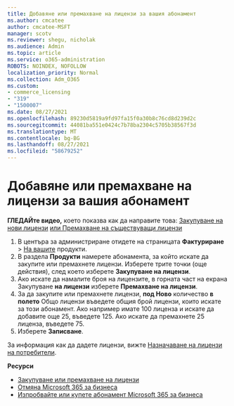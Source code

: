 ```yaml
---
title: Добавяне или премахване на лицензи за вашия абонамент
ms.author: cmcatee
author: cmcatee-MSFT
manager: scotv
ms.reviewer: shegu, nicholak
ms.audience: Admin
ms.topic: article
ms.service: o365-administration
ROBOTS: NOINDEX, NOFOLLOW
localization_priority: Normal
ms.collection: Adm_O365
ms.custom:
- commerce_licensing
- "319"
- "1500007"
ms.date: 08/27/2021
ms.openlocfilehash: 89230d5819a9fd97fa15f0a30b8c76cd8d239d2c
ms.sourcegitcommit: 44081ba551e0424c7b78ba2304c5705b38567f3d
ms.translationtype: MT
ms.contentlocale: bg-BG
ms.lasthandoff: 08/27/2021
ms.locfileid: "58679252"
---
```

# <a name="add-or-remove-licenses-for-your-subscription"></a>Добавяне или премахване на лицензи за вашия абонамент

**ГЛЕДАЙте видео,** което показва как да направите това: [Закупуване на нови лицензи](https://go.microsoft.com/fwlink/p/?linkid=2154857) [или Премахване на съществуващи лицензи](https://go.microsoft.com/fwlink/p/?linkid=2154938)

1. В центъра за администриране отидете на страницата **Фактуриране**  >  [На вашите](https://go.microsoft.com/fwlink/p/?linkid=842054) продукти.
2. В раздела **Продукти** намерете абонамента, за който искате да закупите или премахнете лицензи. Изберете трите точки (още действия), след което изберете **Закупуване на лицензи**.
3. Ако искате да намалите броя на лицензите, в горната част на екрана Закупуване **на лицензи** изберете **Премахване на лицензи**.
4. За да закупите или премахнете лицензи, **под Ново** количество **в полето** Общо лицензи въведете общия брой лицензи, които искате за този абонамент. Ако например имате 100 лиценза и искате да добавите още 25, въведете 125. Ако искате да премахнете 25 лиценза, въведете 75.
5. Изберете **Записване**.

За информация как да дадете лицензи, вижте [Назначаване на лицензи на потребители](https://docs.microsoft.com/microsoft-365/admin/manage/assign-licenses-to-users).

**Ресурси**
  
- [Закупуване или премахване на лицензи](https://docs.microsoft.com/microsoft-365/commerce/licenses/buy-licenses)
- [Отмяна Microsoft 365 за бизнеса](https://docs.microsoft.com/microsoft-365/commerce/subscriptions/cancel-your-subscription)
- [Изпробвайте или купете абонамент Microsoft 365 за бизнеса](https://docs.microsoft.com/microsoft-365/commerce/try-or-buy-microsoft-365)
